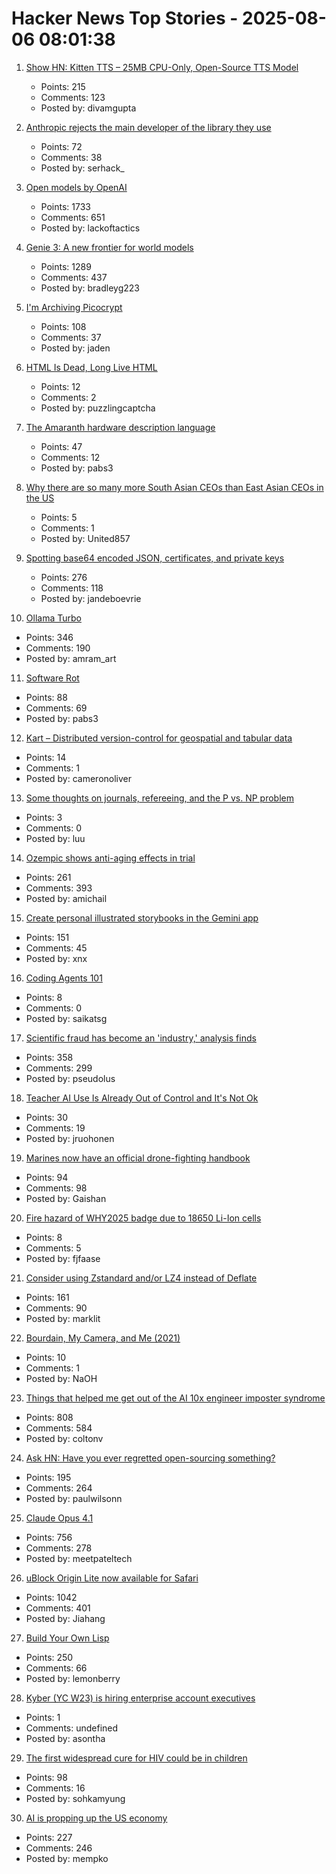 # Hacker News Top Stories - 2025-08-06 08:01:38

1. [Show HN: Kitten TTS – 25MB CPU-Only, Open-Source TTS Model](https://github.com/KittenML/KittenTTS)
   - Points: 215
   - Comments: 123
   - Posted by: divamgupta

2. [Anthropic rejects the main developer of the library they use](https://grell.dev/blog/ai_rejection)
   - Points: 72
   - Comments: 38
   - Posted by: serhack_

3. [Open models by OpenAI](https://openai.com/open-models/)
   - Points: 1733
   - Comments: 651
   - Posted by: lackoftactics

4. [Genie 3: A new frontier for world models](https://deepmind.google/discover/blog/genie-3-a-new-frontier-for-world-models/)
   - Points: 1289
   - Comments: 437
   - Posted by: bradleyg223

5. [I'm Archiving Picocrypt](https://github.com/Picocrypt/Picocrypt/issues/134)
   - Points: 108
   - Comments: 37
   - Posted by: jaden

6. [HTML Is Dead, Long Live HTML](https://acko.net/blog/html-is-dead-long-live-html/)
   - Points: 12
   - Comments: 2
   - Posted by: puzzlingcaptcha

7. [The Amaranth hardware description language](https://amaranth-lang.org/docs/amaranth/latest/intro.html#the-amaranth-language)
   - Points: 47
   - Comments: 12
   - Posted by: pabs3

8. [Why there are so many more South Asian CEOs than East Asian CEOs in the US](https://www.davelu.com/p/learn-to-embrace-conflict)
   - Points: 5
   - Comments: 1
   - Posted by: United857

9. [Spotting base64 encoded JSON, certificates, and private keys](https://ergaster.org/til/base64-encoded-json/)
   - Points: 276
   - Comments: 118
   - Posted by: jandeboevrie

10. [Ollama Turbo](https://ollama.com/turbo)
   - Points: 346
   - Comments: 190
   - Posted by: amram_art

11. [Software Rot](https://permacomputing.net/software_rot/)
   - Points: 88
   - Comments: 69
   - Posted by: pabs3

12. [Kart – Distributed version-control for geospatial and tabular data](https://kartproject.org/)
   - Points: 14
   - Comments: 1
   - Posted by: cameronoliver

13. [Some thoughts on journals, refereeing, and the P vs. NP problem](https://blog.computationalcomplexity.org/2025/08/some-thoughts-on-journals-refereeing.html)
   - Points: 3
   - Comments: 0
   - Posted by: luu

14. [Ozempic shows anti-aging effects in trial](https://trial.medpath.com/news/5c43f09ebb6d0f8e/ozempic-shows-anti-aging-effects-in-first-clinical-trial-reversing-biological-age-by-3-1-years)
   - Points: 261
   - Comments: 393
   - Posted by: amichail

15. [Create personal illustrated storybooks in the Gemini app](https://blog.google/products/gemini/storybooks/)
   - Points: 151
   - Comments: 45
   - Posted by: xnx

16. [Coding Agents 101](https://devin.ai/agents101)
   - Points: 8
   - Comments: 0
   - Posted by: saikatsg

17. [Scientific fraud has become an 'industry,' analysis finds](https://www.science.org/content/article/scientific-fraud-has-become-industry-alarming-analysis-finds)
   - Points: 358
   - Comments: 299
   - Posted by: pseudolus

18. [Teacher AI Use Is Already Out of Control and It's Not Ok](https://simonwillison.net/2025/Aug/5/greyduet-on-rteachers/)
   - Points: 30
   - Comments: 19
   - Posted by: jruohonen

19. [Marines now have an official drone-fighting handbook](https://www.marinecorpstimes.com/news/your-marine-corps/2025/08/04/the-marines-now-have-an-official-drone-fighting-handbook/)
   - Points: 94
   - Comments: 98
   - Posted by: Gaishan

20. [Fire hazard of WHY2025 badge due to 18650 Li-Ion cells](https://wiki.why2025.org/Badge/Fire_hazard)
   - Points: 8
   - Comments: 5
   - Posted by: fjfaase

21. [Consider using Zstandard and/or LZ4 instead of Deflate](https://github.com/w3c/png/issues/39)
   - Points: 161
   - Comments: 90
   - Posted by: marklit

22. [Bourdain, My Camera, and Me (2021)](https://www.melaniedunea.com/essays/blog-post-title-one-phd62)
   - Points: 10
   - Comments: 1
   - Posted by: NaOH

23. [Things that helped me get out of the AI 10x engineer imposter syndrome](https://colton.dev/blog/curing-your-ai-10x-engineer-imposter-syndrome/)
   - Points: 808
   - Comments: 584
   - Posted by: coltonv

24. [Ask HN: Have you ever regretted open-sourcing something?](undefined)
   - Points: 195
   - Comments: 264
   - Posted by: paulwilsonn

25. [Claude Opus 4.1](https://www.anthropic.com/news/claude-opus-4-1)
   - Points: 756
   - Comments: 278
   - Posted by: meetpateltech

26. [uBlock Origin Lite now available for Safari](https://apps.apple.com/app/ublock-origin-lite/id6745342698)
   - Points: 1042
   - Comments: 401
   - Posted by: Jiahang

27. [Build Your Own Lisp](https://www.buildyourownlisp.com/)
   - Points: 250
   - Comments: 66
   - Posted by: lemonberry

28. [Kyber (YC W23) is hiring enterprise account executives](https://www.ycombinator.com/companies/kyber/jobs/6RvaAVR-enterprise-account-executive-ae)
   - Points: 1
   - Comments: undefined
   - Posted by: asontha

29. [The first widespread cure for HIV could be in children](https://www.wired.com/story/the-first-widespread-cure-for-hiv-could-be-in-children/)
   - Points: 98
   - Comments: 16
   - Posted by: sohkamyung

30. [AI is propping up the US economy](https://www.bloodinthemachine.com/p/the-ai-bubble-is-so-big-its-propping)
   - Points: 227
   - Comments: 246
   - Posted by: mempko

